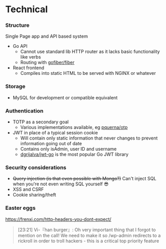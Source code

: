 # Technical

### Structure
Single Page app and API based system
* Go API
   * Cannot use standard lib HTTP router as it lacks basic functionality like verbs
   * Routing with [gofiber/fiber](https://github.com/gofiber/fiber)
* React frontend
   * Compiles into static HTML to be served with NGINX or whatever

### Storage
 * MySQL for development or compatible equivalent

### Authentication
 * TOTP as a secondary goal
   * Various implementations available, eg [pquerna/otp](https://github.com/pquerna/otp/)
 * JWT in place of a typical session cookie
   * Will contain only static information that never changes to prevent information going out of date
   * Contains only isAdmin, user ID and username
   * [dgrijalva/jwt-go](https://github.com/dgrijalva/jwt-go) is the most popular Go JWT library

### Security considerations
 * ~~Query injection (is that even possible with Mongo?)~~ Can't inject SQL when you're not even writing SQL yourself :sunglasses:
 * XSS and CSRF
 * Cookie sharing/theft

### Easter eggs
https://frenxi.com/http-headers-you-dont-expect/

> [23:21] Vi-『han burger』: Oh very important thing that I forgot to mention on the call! We need to make it so /wp-admin redirects to a rickroll in order to troll hackers - this is a critical top priority feature
